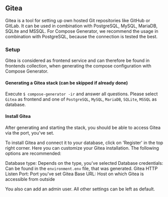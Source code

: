 ## Gitea
Gitea is a tool for setting up own hosted Git repositories like GitHub or GitLab. It can be used in combination with PostgreSQL, MySQL, MariaDB, SQLite and MSSQL. For Compose Generator, we recommend the usage in combination with PostgreSQL, because the connection is tested the best.

### Setup
Gitea is considered as frontend service and can therefore be found in frontends collection, when generating the compose configuration with Compose Generator.

#### Generating a Gitea stack (can be skipped if already done)
Execute `$ compose-generator -ir` and answer all questions. Please select `Gitea` as frontend and one of `PostgreSQL`, `MySQL`, `MariaDB`, `SQLite`, `MSSQL` as database.

#### Install Gitea
After generating and starting the stack, you should be able to access Gitea via the port, you've set.

To install Gitea and connect it to your database, click on 'Register' in the top right corner. Here you can customize your Gitea installation. The following options are recommended:

Database type: Depends on the type, you've selected
Database credentials: Can be found in the `environment.env` file, that was generated.
Gitea HTTP Listen Port: Port you've set
Gitea Base URL: Host on which Gitea is accessible from outside

You also can add an admin user. All other settings can be left as default.